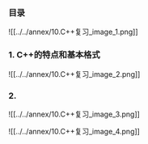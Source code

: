 
### 目录
![[../../annex/10.C++复习_image_1.png]]

### 1. C++的特点和基本格式
![[../../annex/10.C++复习_image_2.png]]

### 2.
![[../../annex/10.C++复习_image_3.png]]

![[../../annex/10.C++复习_image_4.png]]







































































































